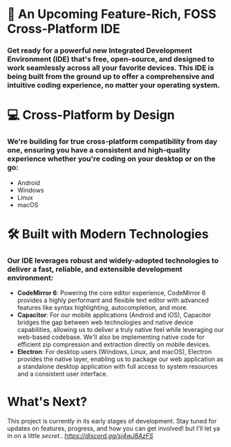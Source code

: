 # 🚀 An Upcoming Feature-Rich, FOSS Cross-Platform IDE
### Get ready for a powerful new Integrated Development Environment (IDE) that's free, open-source, and designed to work seamlessly across all your favorite devices. This IDE is being built from the ground up to offer a comprehensive and intuitive coding experience, no matter your operating system.

# 💻 Cross-Platform by Design
### We're building for true cross-platform compatibility from day one, ensuring you have a consistent and high-quality experience whether you're coding on your desktop or on the go:

* Android
* Windows
* Linux
* macOS

# 🛠️ Built with Modern Technologies
### Our IDE leverages robust and widely-adopted technologies to deliver a fast, reliable, and extensible development environment:
* **CodeMirror 6**: Powering the core editor experience, CodeMirror 6 provides a highly performant and flexible text editor with advanced features like syntax highlighting, autocompletion, and more.
* **Capacitor**: For our mobile applications (Android and iOS), Capacitor bridges the gap between web technologies and native device capabilities, allowing us to deliver a truly native feel while leveraging our web-based codebase. We'll also be implementing native code for efficient zip compression and extraction directly on mobile devices.
* **Electron**: For desktop users (Windows, Linux, and macOS), Electron provides the native layer, enabling us to package our web application as a standalone desktop application with full access to system resources and a consistent user interface.

# What's Next?
This project is currently in its early stages of development. Stay tuned for updates on features, progress, and how you can get involved!
but I'll let ya in on a little *secret*..
*https://discord.gg/sj4wJ8AzFS*
